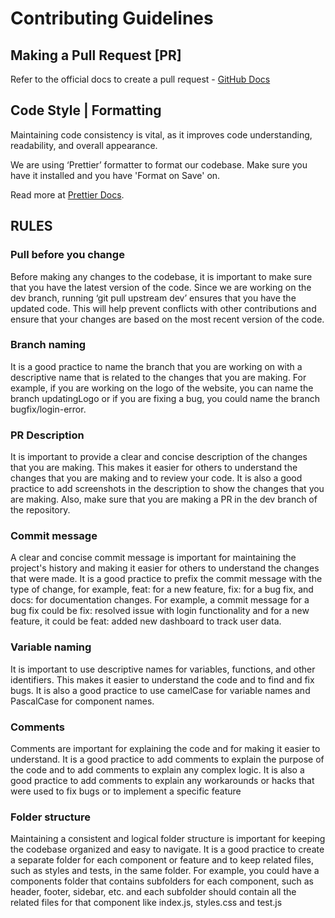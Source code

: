 # Contributing Guidelines

## Making a Pull Request [PR]

Refer to the official docs to create a pull request - [GitHub Docs](https://docs.github.com/en/pull-requests/collaborating-with-pull-requests/proposing-changes-to-your-work-with-pull-requests/creating-a-pull-request)

## Code Style | Formatting

Maintaining code consistency is vital, as it improves code understanding, readability, and overall appearance.

We are using ‘Prettier’ formatter to format our codebase. Make sure you have it installed and you have 'Format on Save' on.



Read more at [Prettier Docs](https://www.digitalocean.com/community/tutorials/how-to-format-code-with-prettier-in-visual-studio-code).

## RULES

### Pull before you change

Before making any changes to the codebase, it is important to make sure that you have the latest version of the code. Since we are working on the dev branch, running ‘git pull upstream dev’ ensures that you have the updated code. This will help prevent conflicts with other contributions and ensure that your changes are based on the most recent version of the code.         

### Branch naming

It is a good practice to name the branch that you are working on with a descriptive name that is related to the changes that you are making. For example, if you are working on the logo of the website, you can name the branch updatingLogo or if you are fixing a bug, you could name the branch bugfix/login-error.

### PR Description

It is important to provide a clear and concise description of the changes that you are making. This makes it easier for others to understand the changes that you are making and to review your code. It is also a good practice to add screenshots in the description to show the changes that you are making. Also, make sure that you are making a PR in the dev branch of the repository.

### Commit message

A clear and concise commit message is important for maintaining the project's history and making it easier for others to understand the changes that were made. It is a good practice to prefix the commit message with the type of change, for example, feat: for a new feature, fix: for a bug fix, and docs: for documentation changes. For example, a commit message for a bug fix could be fix: resolved issue with login functionality and for a new feature, it could be feat: added new dashboard to track user data.

### Variable naming

It is important to use descriptive names for variables, functions, and other identifiers. This makes it easier to understand the code and to find and fix bugs. It is also a good practice to use camelCase for variable names and PascalCase for component names.

### Comments

Comments are important for explaining the code and for making it easier to understand. It is a good practice to add comments to explain the purpose of the code and to add comments to explain any complex logic. It is also a good practice to add comments to explain any workarounds or hacks that were used to fix bugs or to implement a specific feature

### Folder structure

Maintaining a consistent and logical folder structure is important for keeping the codebase organized and easy to navigate. It is a good practice to create a separate folder for each component or feature and to keep related files, such as styles and tests, in the same folder. For example, you could have a components folder that contains subfolders for each component, such as header, footer, sidebar, etc. and each subfolder should contain all the related files for that component like index.js, styles.css and test.js

